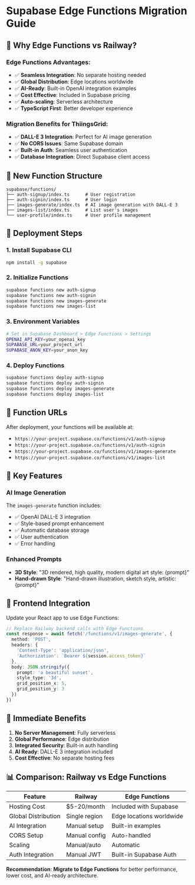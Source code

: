 # Supabase Edge Functions Migration Guide

## 🚀 Why Edge Functions vs Railway?

### **Edge Functions Advantages:**
- ✅ **Seamless Integration**: No separate hosting needed
- ✅ **Global Distribution**: Edge locations worldwide  
- ✅ **AI-Ready**: Built-in OpenAI integration examples
- ✅ **Cost Effective**: Included in Supabase pricing
- ✅ **Auto-scaling**: Serverless architecture
- ✅ **TypeScript First**: Better developer experience

### **Migration Benefits for ThiingsGrid:**
- ✅ **DALL-E 3 Integration**: Perfect for AI image generation
- ✅ **No CORS Issues**: Same Supabase domain
- ✅ **Built-in Auth**: Seamless user authentication
- ✅ **Database Integration**: Direct Supabase client access

## 📁 New Function Structure

```
supabase/functions/
├── auth-signup/index.ts      # User registration
├── auth-signin/index.ts      # User login  
├── images-generate/index.ts  # AI image generation with DALL-E 3
├── images-list/index.ts      # List user's images
└── user-profile/index.ts     # User profile management
```

## 🎯 Deployment Steps

### 1. Install Supabase CLI
```bash
npm install -g supabase
```

### 2. Initialize Functions
```bash
supabase functions new auth-signup
supabase functions new auth-signin
supabase functions new images-generate
supabase functions new images-list
```

### 3. Environment Variables
```bash
# Set in Supabase Dashboard > Edge Functions > Settings
OPENAI_API_KEY=your_openai_key
SUPABASE_URL=your_project_url
SUPABASE_ANON_KEY=your_anon_key
```

### 4. Deploy Functions
```bash
supabase functions deploy auth-signup
supabase functions deploy auth-signin
supabase functions deploy images-generate
supabase functions deploy images-list
```

## 🔗 Function URLs

After deployment, your functions will be available at:
- `https://your-project.supabase.co/functions/v1/auth-signup`
- `https://your-project.supabase.co/functions/v1/auth-signin`
- `https://your-project.supabase.co/functions/v1/images-generate`
- `https://your-project.supabase.co/functions/v1/images-list`

## 🎨 Key Features

### **AI Image Generation**
The `images-generate` function includes:
- ✅ OpenAI DALL-E 3 integration
- ✅ Style-based prompt enhancement
- ✅ Automatic database storage
- ✅ User authentication
- ✅ Error handling

### **Enhanced Prompts**
- **3D Style**: "3D rendered, high quality, modern digital art style: {prompt}"
- **Hand-drawn Style**: "Hand-drawn illustration, sketch style, artistic: {prompt}"

## 🔧 Frontend Integration

Update your React app to use Edge Functions:

```typescript
// Replace Railway backend calls with Edge Functions
const response = await fetch('/functions/v1/images-generate', {
  method: 'POST',
  headers: {
    'Content-Type': 'application/json',
    'Authorization': `Bearer ${session.access_token}`
  },
  body: JSON.stringify({
    prompt: 'a beautiful sunset',
    style_type: '3d',
    grid_position_x: 5,
    grid_position_y: 3
  })
})
```

## 🚀 Immediate Benefits

1. **No Server Management**: Fully serverless
2. **Global Performance**: Edge distribution
3. **Integrated Security**: Built-in auth handling  
4. **AI Ready**: DALL-E 3 integration included
5. **Cost Effective**: No separate hosting fees

## 📊 Comparison: Railway vs Edge Functions

| Feature | Railway | Edge Functions |
|---------|---------|----------------|
| Hosting Cost | $5-20/month | Included with Supabase |
| Global Distribution | Single region | Edge locations worldwide |
| AI Integration | Manual setup | Built-in examples |
| CORS Setup | Manual config | Auto-handled |
| Scaling | Manual/auto | Automatic |
| Auth Integration | Manual JWT | Built-in Supabase Auth |

**Recommendation**: **Migrate to Edge Functions** for better performance, lower cost, and AI-ready architecture. 